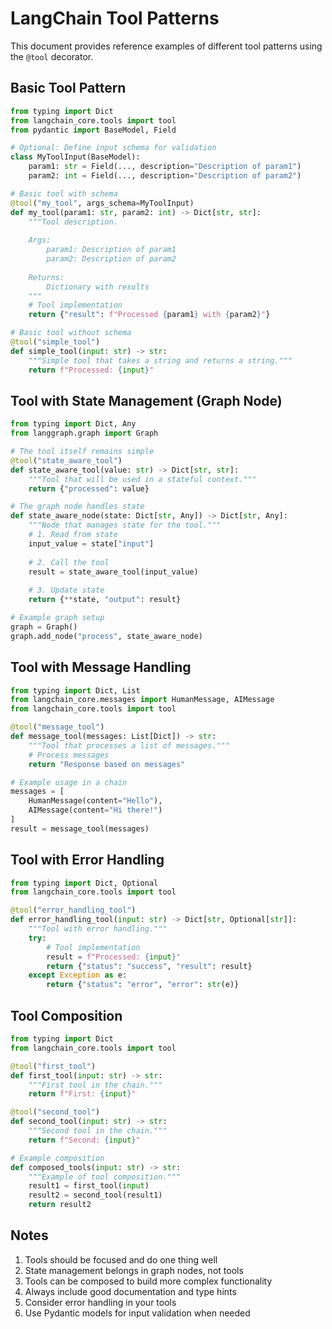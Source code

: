 # LangChain Tool Patterns

This document provides reference examples of different tool patterns using the `@tool` decorator.

## Basic Tool Pattern

```python
from typing import Dict
from langchain_core.tools import tool
from pydantic import BaseModel, Field

# Optional: Define input schema for validation
class MyToolInput(BaseModel):
    param1: str = Field(..., description="Description of param1")
    param2: int = Field(..., description="Description of param2")

# Basic tool with schema
@tool("my_tool", args_schema=MyToolInput)
def my_tool(param1: str, param2: int) -> Dict[str, str]:
    """Tool description.
    
    Args:
        param1: Description of param1
        param2: Description of param2
        
    Returns:
        Dictionary with results
    """
    # Tool implementation
    return {"result": f"Processed {param1} with {param2}"}

# Basic tool without schema
@tool("simple_tool")
def simple_tool(input: str) -> str:
    """Simple tool that takes a string and returns a string."""
    return f"Processed: {input}"
```

## Tool with State Management (Graph Node)

```python
from typing import Dict, Any
from langgraph.graph import Graph

# The tool itself remains simple
@tool("state_aware_tool")
def state_aware_tool(value: str) -> Dict[str, str]:
    """Tool that will be used in a stateful context."""
    return {"processed": value}

# The graph node handles state
def state_aware_node(state: Dict[str, Any]) -> Dict[str, Any]:
    """Node that manages state for the tool."""
    # 1. Read from state
    input_value = state["input"]
    
    # 2. Call the tool
    result = state_aware_tool(input_value)
    
    # 3. Update state
    return {**state, "output": result}

# Example graph setup
graph = Graph()
graph.add_node("process", state_aware_node)
```

## Tool with Message Handling

```python
from typing import Dict, List
from langchain_core.messages import HumanMessage, AIMessage
from langchain_core.tools import tool

@tool("message_tool")
def message_tool(messages: List[Dict]) -> str:
    """Tool that processes a list of messages."""
    # Process messages
    return "Response based on messages"

# Example usage in a chain
messages = [
    HumanMessage(content="Hello"),
    AIMessage(content="Hi there!")
]
result = message_tool(messages)
```

## Tool with Error Handling

```python
from typing import Dict, Optional
from langchain_core.tools import tool

@tool("error_handling_tool")
def error_handling_tool(input: str) -> Dict[str, Optional[str]]:
    """Tool with error handling."""
    try:
        # Tool implementation
        result = f"Processed: {input}"
        return {"status": "success", "result": result}
    except Exception as e:
        return {"status": "error", "error": str(e)}
```

## Tool Composition

```python
from typing import Dict
from langchain_core.tools import tool

@tool("first_tool")
def first_tool(input: str) -> str:
    """First tool in the chain."""
    return f"First: {input}"

@tool("second_tool")
def second_tool(input: str) -> str:
    """Second tool in the chain."""
    return f"Second: {input}"

# Example composition
def composed_tools(input: str) -> str:
    """Example of tool composition."""
    result1 = first_tool(input)
    result2 = second_tool(result1)
    return result2
```

## Notes

1. Tools should be focused and do one thing well
2. State management belongs in graph nodes, not tools
3. Tools can be composed to build more complex functionality
4. Always include good documentation and type hints
5. Consider error handling in your tools
6. Use Pydantic models for input validation when needed 